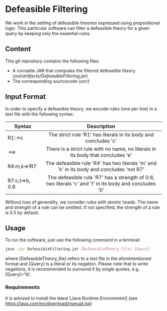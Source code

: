 # Defeasible Filtering

We work in the setting of defeasible theories expressed using propositional logic. This particular software can filter a defeasible theory for a given query by keeping only the essential rules.

## Content

This git repository contains the following files:
- A runnable JAR that computes the filtered defeasible theory (_out/artifacts/DefeasibleFiltering.jar_)
- The corresponding sourcecode (_src/_)

## Input Format

In order to specify a defeasible theory, we encode rules (one per line) in a text file with the following syntax:

| Syntax        | Description  |
| ------------- |:------------------:|
| R1:->c     | The strict rule 'R1' has literals in its body and concludes 'c' |
| ->e      | There is a strict rule with no name, no literals in its body that concludes 'e'       |
| R4:m,k=>!R7 |  The defeasible rule 'R4' has two literals 'm' and 'k' in its body and concludes 'not R7'|
| R7:c,t=>b, 0.6|  The defeasible rule 'R7' has a strength of 0.6, two literals 'c' and 't' in its body and concludes 'b'|

Without loss of generality, we consider rules with atomic heads. The name and strength of a rule can be omitted. If not specified, the strength of a rule is 0.5 by default.

## Usage

To run the software, just use the following command in a terminal:


```sh
java -jar DefeasibleFiltering.jar [DefeasibleTheory_file] [Query]
```

where [DefeasibleTheory_file] refers to a text file in the aforementioned format and [Query] is a literal or its negation. Please note that to write negations, it is recommended to surround it by single quotes, e.g. [Query]='!b'.

### Requirements

It is advised to install the latest [Java Runtime Environment] (see https://java.com/en/download/manual.jsp)
